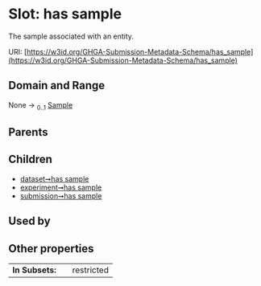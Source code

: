 
# Slot: has sample


The sample associated with an entity.

URI: [https://w3id.org/GHGA-Submission-Metadata-Schema/has_sample](https://w3id.org/GHGA-Submission-Metadata-Schema/has_sample)


## Domain and Range

None &#8594;  <sub>0..1</sub> [Sample](Sample.md)

## Parents


## Children

 *  [dataset➞has sample](dataset_has_sample.md)
 *  [experiment➞has sample](experiment_has_sample.md)
 *  [submission➞has sample](submission_has_sample.md)

## Used by


## Other properties

|  |  |  |
| --- | --- | --- |
| **In Subsets:** | | restricted |

